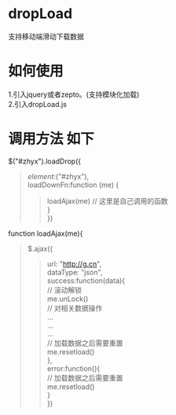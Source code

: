 # dropLoad
支持移动端滑动下载数据

# 如何使用
1.引入jquery或者zepto。(支持模块化加载)  
2.引入dropLoad.js  
 
# 调用方法 如下  
  $("#zhyx").loadDrop({  
   >  $element:$("#zhyx"),  
   >  loadDownFn:function (me) {  
   >>    loadAjax(me) // 这里是自己调用的函数  
   >  }  
  })  
  
  function loadAjax(me){  
   >  $.ajax({  
   >>    url: "http://g.cn",  
   >>    dataType: "json",  
   >  success:function(data){  
   >>    // 滚动解锁  
   >>	   me.unLock()  
   >>    // 对相关数据操作  
   >> 	  ...   
   >>    ...   
   >>    ...  
   >> 	  // 加载数据之后需要重置  
   >>	   me.resetload()  
   >	 },  
   >	 error:function(){  
   >>    // 加载数据之后需要重置  
   >>    me.resetload()  
   }  
  })  
